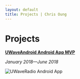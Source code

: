 ```yaml
---
layout: default
title: Projects | Chris Oung
---
```

# Projects

**[UWaveAndroid Android App MVP](https://chrisoung1.github.io/uwave-radio/)**

_January 2018—June 2018_ 

![UWaveRadio Android App](https://github.com/chrisoung1/uwave-radio/blob/master/assets/img/uwave-website.png?raw=true)

